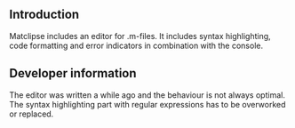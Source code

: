 ## Introduction ##

Matclipse includes an editor for .m-files. It includes syntax highlighting, code formatting and error indicators in combination with the console.


## Developer information ##

The editor was written a while ago and the behaviour is not always optimal. The syntax highlighting part with regular expressions has to be overworked or replaced.